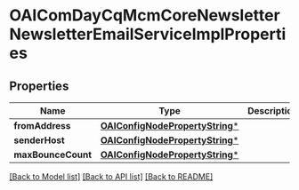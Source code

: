 # OAIComDayCqMcmCoreNewsletterNewsletterEmailServiceImplProperties

## Properties
Name | Type | Description | Notes
------------ | ------------- | ------------- | -------------
**fromAddress** | [**OAIConfigNodePropertyString***](OAIConfigNodePropertyString.md) |  | [optional] 
**senderHost** | [**OAIConfigNodePropertyString***](OAIConfigNodePropertyString.md) |  | [optional] 
**maxBounceCount** | [**OAIConfigNodePropertyString***](OAIConfigNodePropertyString.md) |  | [optional] 

[[Back to Model list]](../README.md#documentation-for-models) [[Back to API list]](../README.md#documentation-for-api-endpoints) [[Back to README]](../README.md)


